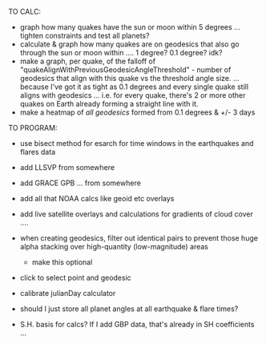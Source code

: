 TO CALC:
- graph how many quakes have the sun or moon within 5 degrees ... tighten constraints and test all planets?
- calculate & graph how many quakes are on geodesics that also go through the sun or moon within .... 1 degree? 0.1 degree? idk?
- make a graph, per quake, of the falloff of "quakeAlignWithPreviousGeodesicAngleThreshold" - number of geodesics that align with this quake vs the threshold angle size.
	... because I've got it as tight as 0.1 degrees and every single quake still aligns with geodesics ... i.e. for every quake, there's 2 or more other quakes on Earth already forming a straight line with it.
- make a heatmap of *all geodesics* formed from 0.1 degrees & +/- 3 days

TO PROGRAM:
- use bisect method for esarch for time windows in the earthquakes and flares data
- add LLSVP from somewhere
- add GRACE GPB ... from somewhere
- add all that NOAA calcs like geoid etc overlays
- add live satellite overlays and calculations for gradients of cloud cover ....

- when creating geodesics, filter out identical pairs to prevent those huge alpha stacking over high-quantity (low-magnitude) areas
	- make this optional
- click to select point and geodesic
- calibrate julianDay calculator
- should I just store all planet angles at all earthquake & flare times?
- S.H. basis for calcs?  If I add GBP data, that's already in SH coefficients ...
